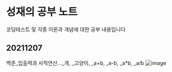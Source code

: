 # 성재의 공부 노트

코딩테스트 및 각종 이론과 개념에 대한 공부 내용입니다

## 20211207  
백준_입출력과 사칙연산..._개, _고양이, _a+b, _a-b, _a*b, _a/b
![image](https://user-images.githubusercontent.com/89692626/144994220-fc6d4162-d3c3-4f96-a50a-e612bab431ee.png)

